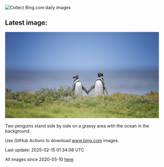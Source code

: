 ![Collect Bing.com daily images](https://github.com/counter2015/bing-daily-images/workflows/Collect%20Bing.com%20daily%20images/badge.svg)
## Latest image:
![](images/PenguinLove.jpg)

Two penguins stand side by side on a grassy area with the ocean in the background.

Use GitHub Actions to download www.bing.com images.

Last update: 2025-02-15 01:34:08 UTC

All images since 2020-05-10 [here](https://github.com/counter2015/bing-daily-images/tree/master/images)
